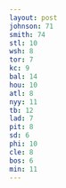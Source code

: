 ```yaml
---
layout: post
johnson: 71
smith: 74
stl: 10
wsh: 8
tor: 7
kc: 9
bal: 14
hou: 10
atl: 8
nyy: 11
tb: 12
lad: 7
pit: 8
sd: 6
phi: 10
cle: 8
bos: 6
min: 11
---
```

